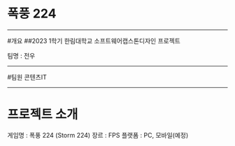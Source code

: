 폭풍 224
======
***

#개요
##2023 1학기 한림대학교 소프트웨어캡스톤디자인 프로젝트

팀명 : 전우

***

#팀원
콘텐츠IT
***

# 프로젝트 소개

게임명 : 폭풍 224 (Storm 224)
장르 : FPS
플랫폼 : PC, 모바일(예정)


